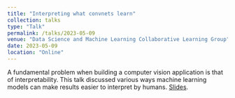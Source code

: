 ```yaml
---
title: "Interpreting what convnets learn"
collection: talks
type: "Talk"
permalink: /talks/2023-05-09
venue: "Data Science and Machine Learning Collaborative Learning Group"
date: 2023-05-09
location: "Online"
---
```


A fundamental problem when building a computer vision application is that of interpretability. This talk discussed various ways machine learning models
can make results easier to interpret by humans. [Slides](http://matthewshawnkehoe.github.io/files/Interpreting_what_convnets_learn.pdf).
